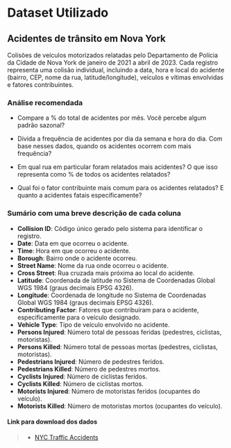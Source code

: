# Dataset Utilizado

## Acidentes de trânsito em Nova York

Colisões de veículos motorizados relatadas pelo Departamento de Polícia da Cidade de Nova York de janeiro de 2021 a abril de 2023. Cada registro representa uma colisão individual, incluindo a data, hora e local do acidente (bairro, CEP, nome da rua, latitude/longitude), veículos e vítimas envolvidas e fatores contribuintes.

### Análise recomendada

- Compare a % do total de acidentes por mês. Você percebe algum padrão sazonal?

- Divida a frequência de acidentes por dia da semana e hora do dia. Com base nesses dados, quando os acidentes ocorrem com mais frequência?

- Em qual rua em particular foram relatados mais acidentes? O que isso representa como % de todos os acidentes relatados?

- Qual foi o fator contribuinte mais comum para os acidentes relatados? E quanto a acidentes fatais especificamente?

### Sumário com uma breve descrição de cada coluna

- **Collision ID**: Código único gerado pelo sistema para identificar o registro.
- **Date**: Data em que ocorreu o acidente.
- **Time**: Hora em que ocorreu o acidente.
- **Borough**: Bairro onde o acidente ocorreu.
- **Street Name**: Nome da rua onde ocorreu o acidente.
- **Cross Street**: Rua cruzada mais próxima ao local do acidente.
- **Latitude**: Coordenada de latitude no Sistema de Coordenadas Global WGS 1984 (graus decimais EPSG 4326).
- **Longitude**: Coordenada de longitude no Sistema de Coordenadas Global WGS 1984 (graus decimais EPSG 4326).
- **Contributing Factor**: Fatores que contribuíram para o acidente, especificamente para o veículo designado.
- **Vehicle Type**: Tipo de veículo envolvido no acidente.
- **Persons Injured**: Número total de pessoas feridas (pedestres, ciclistas, motoristas).
- **Persons Killed**: Número total de pessoas mortas (pedestres, ciclistas, motoristas).
- **Pedestrians Injured**: Número de pedestres feridos.
- **Pedestrians Killed**: Número de pedestres mortos.
- **Cyclists Injured**: Número de ciclistas feridos.
- **Cyclists Killed**: Número de ciclistas mortos.
- **Motorists Injured**: Número de motoristas feridos (ocupantes do veículo).
- **Motorists Killed**: Número de motoristas mortos (ocupantes do veículo).

#### Link para download dos dados

>- [NYC Traffic Accidents](https://mavenanalytics.io/data-playground?order=number_of_records%2Cdesc&page=3&pageSize=5)
